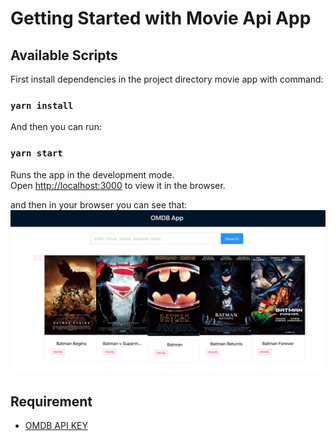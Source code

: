 # Getting Started with Movie Api App

## Available Scripts

First install dependencies in the project directory movie app with command:

### `yarn install`

And then you can run:

### `yarn start`

Runs the app in the development mode.\
Open [http://localhost:3000](http://localhost:3000) to view it in the browser.

and then in your browser you can see that:
![Alt text](./gambar.png?raw=true "Title")

## Requirement
- [OMDB API KEY](http://www.omdbapi.com)